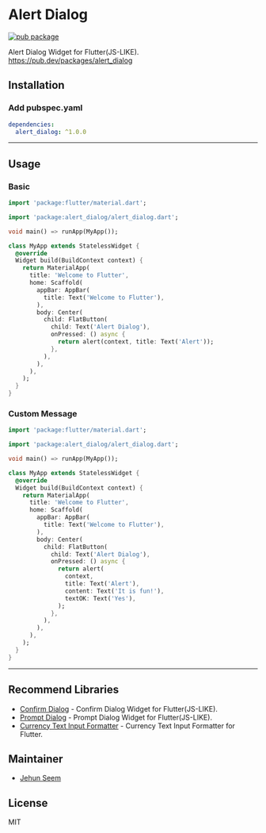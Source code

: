 # Alert Dialog

[![pub package](https://img.shields.io/pub/v/alert_dialog.svg)](https://pub.dartlang.org/packages/alert_dialog)

Alert Dialog Widget for Flutter(JS-LIKE).
https://pub.dev/packages/alert_dialog

## Installation

### Add pubspec.yaml
``` yaml
dependencies:
  alert_dialog: ^1.0.0
```
---
## Usage

### Basic
``` dart
import 'package:flutter/material.dart';

import 'package:alert_dialog/alert_dialog.dart';

void main() => runApp(MyApp());

class MyApp extends StatelessWidget {
  @override
  Widget build(BuildContext context) {
    return MaterialApp(
      title: 'Welcome to Flutter',
      home: Scaffold(
        appBar: AppBar(
          title: Text('Welcome to Flutter'),
        ),
        body: Center(
          child: FlatButton(
            child: Text('Alert Dialog'),
            onPressed: () async {
              return alert(context, title: Text('Alert'));
            },
          ),
        ),
      ),
    );
  }
}
```

### Custom Message
``` dart
import 'package:flutter/material.dart';

import 'package:alert_dialog/alert_dialog.dart';

void main() => runApp(MyApp());

class MyApp extends StatelessWidget {
  @override
  Widget build(BuildContext context) {
    return MaterialApp(
      title: 'Welcome to Flutter',
      home: Scaffold(
        appBar: AppBar(
          title: Text('Welcome to Flutter'),
        ),
        body: Center(
          child: FlatButton(
            child: Text('Alert Dialog'),
            onPressed: () async {
              return alert(
                context,
                title: Text('Alert'),
                content: Text('It is fun!'),
                textOK: Text('Yes'),
              );
            },
          ),
        ),
      ),
    );
  }
}
```
---
## Recommend Libraries

- [Confirm Dialog](https://github.com/gtgalone/confirm_dialog) - Confirm Dialog Widget for Flutter(JS-LIKE).
- [Prompt Dialog](https://github.com/gtgalone/prompt_dialog) - Prompt Dialog Widget for Flutter(JS-LIKE).
- [Currency Text Input Formatter](https://github.com/gtgalone/currency_text_input_formatter) - Currency Text Input Formatter for Flutter.

## Maintainer

- [Jehun Seem](https://github.com/gtgalone)

## License

MIT
